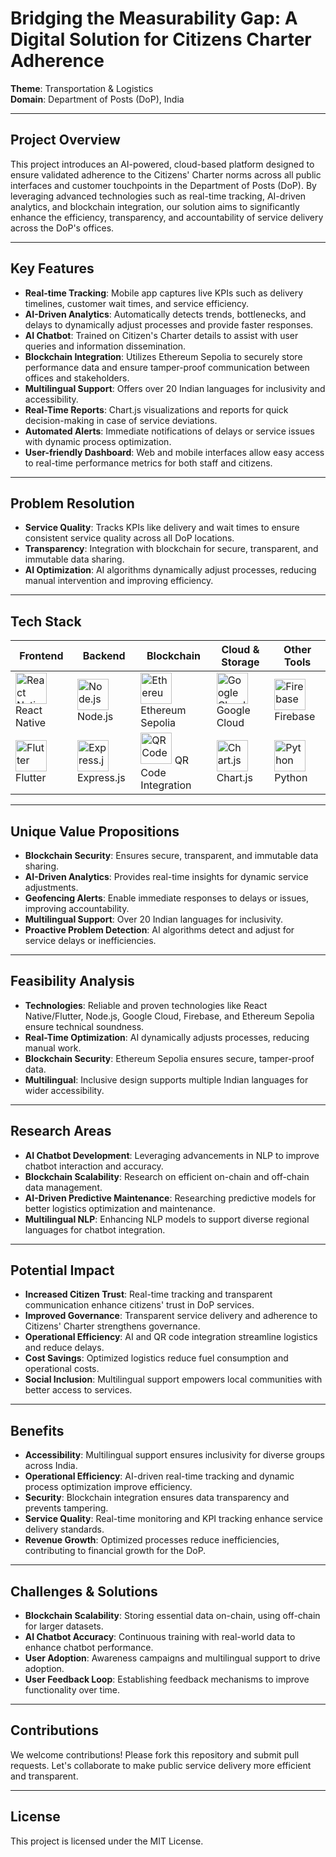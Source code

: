 # **Bridging the Measurability Gap: A Digital Solution for Citizens Charter Adherence**

**Theme**: Transportation & Logistics  
**Domain**: Department of Posts (DoP), India

---

## **Project Overview**

This project introduces an AI-powered, cloud-based platform designed to ensure validated adherence to the Citizens' Charter norms across all public interfaces and customer touchpoints in the Department of Posts (DoP). By leveraging advanced technologies such as real-time tracking, AI-driven analytics, and blockchain integration, our solution aims to significantly enhance the efficiency, transparency, and accountability of service delivery across the DoP's offices.

---

## **Key Features**

- **Real-time Tracking**: Mobile app captures live KPIs such as delivery timelines, customer wait times, and service efficiency.
- **AI-Driven Analytics**: Automatically detects trends, bottlenecks, and delays to dynamically adjust processes and provide faster responses.
- **AI Chatbot**: Trained on Citizen's Charter details to assist with user queries and information dissemination.
- **Blockchain Integration**: Utilizes Ethereum Sepolia to securely store performance data and ensure tamper-proof communication between offices and stakeholders.
- **Multilingual Support**: Offers over 20 Indian languages for inclusivity and accessibility.
- **Real-Time Reports**: Chart.js visualizations and reports for quick decision-making in case of service deviations.
- **Automated Alerts**: Immediate notifications of delays or service issues with dynamic process optimization.
- **User-friendly Dashboard**: Web and mobile interfaces allow easy access to real-time performance metrics for both staff and citizens.

---

## **Problem Resolution**

- **Service Quality**: Tracks KPIs like delivery and wait times to ensure consistent service quality across all DoP locations.
- **Transparency**: Integration with blockchain for secure, transparent, and immutable data sharing.
- **AI Optimization**: AI algorithms dynamically adjust processes, reducing manual intervention and improving efficiency.

---

## **Tech Stack**

| **Frontend**       | **Backend**        | **Blockchain**         | **Cloud & Storage**     | **Other Tools**         |
|--------------------|--------------------|------------------------|-------------------------|-------------------------|
| <img src="https://img.icons8.com/ios-filled/50/000000/react-native.png" alt="React Native" width="50"/> React Native  | <img src="https://img.icons8.com/color/48/000000/nodejs.png" alt="Node.js" width="50"/> Node.js  | <img src="https://cryptologos.cc/logos/ethereum-eth-logo.png" alt="Ethereum Sepolia" width="50"/> Ethereum Sepolia  | <img src="https://img.icons8.com/color/48/000000/google-cloud.png" alt="Google Cloud" width="50"/> Google Cloud  | <img src="https://img.icons8.com/color/48/000000/firebase.png" alt="Firebase" width="50"/> Firebase  |
| <img src="https://img.icons8.com/color/48/000000/flutter.png" alt="Flutter" width="50"/> Flutter   | <img src="https://img.icons8.com/color/48/000000/express-js.png" alt="Express.js" width="50"/> Express.js | <img src="https://img.icons8.com/ios-filled/50/000000/qr-code.png" alt="QR Code" width="50"/> QR Code Integration  | <img src="https://img.icons8.com/color/48/000000/chart.png" alt="Chart.js" width="50"/> Chart.js  | <img src="https://img.icons8.com/ios/50/000000/python.png" alt="Python" width="50"/> Python  |

---

## **Unique Value Propositions**

- **Blockchain Security**: Ensures secure, transparent, and immutable data sharing.
- **AI-Driven Analytics**: Provides real-time insights for dynamic service adjustments.
- **Geofencing Alerts**: Enable immediate responses to delays or issues, improving accountability.
- **Multilingual Support**: Over 20 Indian languages for inclusivity.
- **Proactive Problem Detection**: AI algorithms detect and adjust for service delays or inefficiencies.

---

## **Feasibility Analysis**

- **Technologies**: Reliable and proven technologies like React Native/Flutter, Node.js, Google Cloud, Firebase, and Ethereum Sepolia ensure technical soundness.
- **Real-Time Optimization**: AI dynamically adjusts processes, reducing manual work.
- **Blockchain Security**: Ethereum Sepolia ensures secure, tamper-proof data.
- **Multilingual**: Inclusive design supports multiple Indian languages for wider accessibility.

---

## **Research Areas**

- **AI Chatbot Development**: Leveraging advancements in NLP to improve chatbot interaction and accuracy.
- **Blockchain Scalability**: Research on efficient on-chain and off-chain data management.
- **AI-Driven Predictive Maintenance**: Researching predictive models for better logistics optimization and maintenance.
- **Multilingual NLP**: Enhancing NLP models to support diverse regional languages for chatbot integration.

---

## **Potential Impact**

- **Increased Citizen Trust**: Real-time tracking and transparent communication enhance citizens' trust in DoP services.
- **Improved Governance**: Transparent service delivery and adherence to Citizens' Charter strengthens governance.
- **Operational Efficiency**: AI and QR code integration streamline logistics and reduce delays.
- **Cost Savings**: Optimized logistics reduce fuel consumption and operational costs.
- **Social Inclusion**: Multilingual support empowers local communities with better access to services.

---

## **Benefits**

- **Accessibility**: Multilingual support ensures inclusivity for diverse groups across India.
- **Operational Efficiency**: AI-driven real-time tracking and dynamic process optimization improve efficiency.
- **Security**: Blockchain integration ensures data transparency and prevents tampering.
- **Service Quality**: Real-time monitoring and KPI tracking enhance service delivery standards.
- **Revenue Growth**: Optimized processes reduce inefficiencies, contributing to financial growth for the DoP.

---

## **Challenges & Solutions**

- **Blockchain Scalability**: Storing essential data on-chain, using off-chain for larger datasets.
- **AI Chatbot Accuracy**: Continuous training with real-world data to enhance chatbot performance.
- **User Adoption**: Awareness campaigns and multilingual support to drive adoption.
- **User Feedback Loop**: Establishing feedback mechanisms to improve functionality over time.

---

## **Contributions**

We welcome contributions! Please fork this repository and submit pull requests. Let's collaborate to make public service delivery more efficient and transparent.

---

## **License**

This project is licensed under the MIT License.
